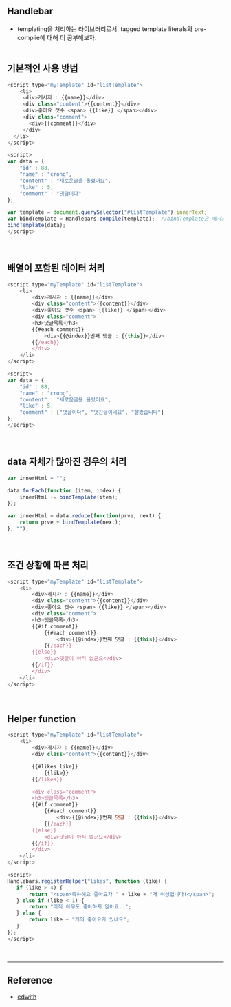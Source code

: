 Handlebar
---------

-	templating을 처리하는 라이브러리로서, tagged template literals와 pre-complie에 대해 더 공부해보자.<br><br>

기본적인 사용 방법
------------------

```javascript
<script type="myTemplate" id="listTemplate">
    <li>
     <div>게시자 : {{name}}</div>
     <div class="content">{{content}}</div>
     <div>좋아요 갯수 <span> {{like}} </span></div>
     <div class="comment">
       <div>{{comment}}</div>
     </div>
  </li>
</script>   

<script>
var data = {
    "id" : 88,
    "name" : "crong",
    "content" : "새로운글을 올렸어요",
    "like" : 5,
    "comment" : "댓글이다"
};

var template = document.querySelector("#listTemplate").innerText;
var bindTemplate = Handlebars.compile(template);  //bindTemplate은 메서드입니다.
bindTemplate(data);
</script>
```

<br>

배열이 포함된 데이터 처리
-------------------------

```javascript
<script type="myTemplate" id="listTemplate">
    <li>
        <div>게시자 : {{name}}</div>
        <div class="content">{{content}}</div>
        <div>좋아요 갯수 <span> {{like}} </span></div>
        <div class="comment">
        <h3>댓글목록</h3>
        {{#each comment}}
            <div>{{@index}}번째 댓글 : {{this}}</div>
        {{/each}}
        </div>
    </li>
</script>   

<script>
var data = {
    "id" : 88,
    "name" : "crong",
    "content" : "새로운글을 올렸어요",
    "like" : 5,
    "comment" : ["댓글이다", "멋진글이네요", "잘봤습니다"]
};
</script>
```

<br>

data 자체가 많아진 경우의 처리
------------------------------

```javascript
var innerHtml = "";

data.forEach(function (item, index) {
    innerHtml += bindTemplate(item);
});

var innerHtml = data.reduce(function(prve, next) {
    return prve + bindTemplate(next);
}, "");
```

<br>

조건 상황에 따른 처리
---------------------

```javascript
<script type="myTemplate" id="listTemplate">
    <li>
        <div>게시자 : {{name}}</div>
        <div class="content">{{content}}</div>
        <div>좋아요 갯수 <span> {{like}} </span></div>
        <div class="comment">
        <h3>댓글목록</h3>
        {{#if comment}}
            {{#each comment}}
                <div>{{@index}}번째 댓글 : {{this}}</div>
            {{/each}}
        {{else}}
            <div>댓글이 아직 없군요</div>
        {{/if}}
        </div>
    </li>
</script>
```

<br>

Helper function
---------------

```javascript
<script type="myTemplate" id="listTemplate">
    <li>
        <div>게시자 : {{name}}</div>
        <div class="content">{{content}}</div>

        {{#likes like}}
            {{like}}
        {{/likes}}

        <div class="comment">
        <h3>댓글목록</h3>
        {{#if comment}}
            {{#each comment}}
                <div>{{@index}}번째 댓글 : {{this}}</div>
            {{/each}}
        {{else}}
            <div>댓글이 아직 없군요</div>
        {{/if}}
        </div>
    </li>
</script>   

<script>
Handlebars.registerHelper("likes", function (like) {
   if (like > 4) {
       return "<span>축하해요 좋아요가 " + like + "개 이상입니다!</span>";
   } else if (like < 1) {
       return "아직 아무도 좋아하지 않아요..";
   } else {
       return like + "개의 좋아요가 있네요";
   }
});
</script>
```

<br>

---

Reference
---------

-	[edwith](https://www.edwith.org/boostcourse-web/lecture/16784/)
